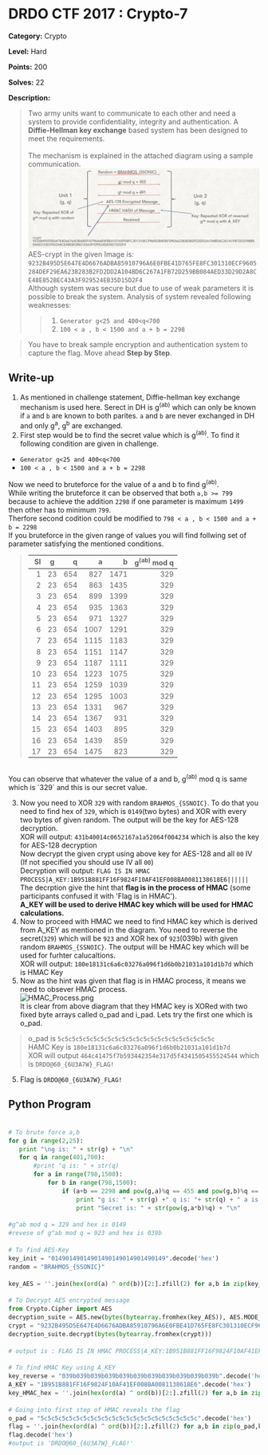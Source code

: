 # DRDO CTF 2017 : Crypto-7

**Category:** Crypto

**Level:** Hard

**Points:** 200

**Solves:** 22

**Description:**

>Two army units want to communicate to each other and need a system to provide confidentiality, integrity and authentication. A **Diffie-Hellman key exchange** based system has been designed to meet the requirements. <br/><br/>
>The mechanism is explained in the attached diagram using a sample communication.<br/>
>![SampleCommunication.png](SampleCommunication.png)<br/>
>AES-crypt in the given Image is:<br/>
>`9232B495D5E647E4D6676ADBA85910796A6E0FBE41D765FE8FC301310ECF9605284DEF29EA6238283B2FD2DD2A104BD6C267A1FB72D259BB084AED33D29D2A8CE48E852BEC43A3F929524EB35D15D2F4`<br/>
>Although system was secure but due to use of weak parameters it is possible to break the system. Analysis of system revealed following weaknesses:<br/>
>>1. `Generator g<25 and 400<q<700`<br/>
>>2. `100 < a , b < 1500 and a + b = 2298`<br/>

>You have to break sample encryption and authentication system to capture the flag. Move ahead **Step by Step**.<br/>


## Write-up

1. As mentioned in challenge statement, Diffie-hellman key exchange mechanism is used here. Serect in DH is g<sup>(ab)</sup> which can only be known if `a` and `b` are known to both parites. `a` and `b` are never exchanged in DH and only g<sup>a</sup>, g<sup>b</sup> are exchanged. <br/>
2. First step would be to find the secret value which is g<sup>(ab)</sup>. To find it following condition are given in challenge.<br/>
* `Generator g<25 and 400<q<700`<br/>
* `100 < a , b < 1500 and a + b = 2298`<br/>

Now we need to bruteforce for the value of a and b to find g<sup>(ab)</sup>. <br/>
While writing the bruteforce it can be observed that both `a,b >= 799` because to achieve the addition `2298` if one    parameter is maximum `1499` then other has to minimum `799`. <br/>
   Therfore second codition could be modified to `798 < a , b < 1500 and a + b = 2298`<br/>
   If you bruteforce in the given range of values you will find follwing set of parameter satisfying the mentioned conditions.<br/>

>|Sl|g|q|a|b|g<sup>(ab)</sup> mod q|
>| ----:|:---------:| -----:|----:|----:|----:|
>|1|23|654|827|1471|329|
>|2|23|654|863|1435|329|
>|3|23|654|899|1399|329|
>|4|23|654|935|1363|329|
>|5|23|654|971|1327|329|
>|6|23|654|1007|1291|329|
>|7|23|654|1115|1183|329|
>|8|23|654|1151|1147|329|
>|9|23|654|1187|1111|329|
>|10|23|654|1223|1075|329|
>|11|23|654|1259|1039|329|
>|12|23|654|1295|1003|329|
>|13|23|654|1331|967|329|
>|14|23|654|1367|931|329|
>|15|23|654|1403|895|329|
>|16|23|654|1439|859|329|
>|17|23|654|1475|823|329|
<br/>
   You can observe that whatever the value of a and b, g<sup>(ab)</sup> mod q is same which is `329` and this is our secret value.<br/>

3. Now you need to XOR `329` with random `BRAHMOS_{SSNOIC}`. To do that you need to find hex of `329`, which is `0149`(two bytes) and XOR with every two bytes of given random. The output will be the key for AES-128 decryption.<br/>
   XOR will output: `431b40014c0652167a1a52064f004234` which is also the key for AES-128 decryption<br/>
   Now decrypt the given crypt using above key for AES-128 and all `00` IV (If not specified you should use IV all `00`)<br/>
   Decryption will output: `FLAG IS IN HMAC PROCESS|A_KEY:1B951B881FF16F9824F10AF41EF008BA0081138618E6||||||`<br/>
   The decrption give the hint that **flag is in the process of HMAC** (some participants confused it with 'Flag is in HMAC').<br/>
   **A\_KEY will be used to derive HMAC key which will be used for HMAC calculations.**<br/>
4. Now to proceed with HMAC we need to find HMAC key which is derived from A\_KEY as mentioned in the diagram.
You need to reverse the secret(`329`) which will be `923` and XOR hex of `923`(039b) with given random `BRAHMOS_{SSNOIC}`. 
The output will be HMAC key which will be used for furhter calucaltions.<br/>
   XOR will output: `180e18131c6a6c03276a096f1d6b0b21031a101d1b7d` which is HMAC Key<br/>
5. Now as the hint was given that flag is in HMAC process, it means we need to obsever HMAC process.<br/>
   ![HMAC\_Process.png](HMAC\_Process.png)<br/>
   It is clear from above diagram that they HMAC key is XORed with two fixed byte arrays called o\_pad and i\_pad. Lets try  the first one which is o\_pad. <br/>
>   o\_pad is `5c5c5c5c5c5c5c5c5c5c5c5c5c5c5c5c5c5c5c5c5c5c` <br/>
>   HAMC Key is `180e18131c6a6c03276a096f1d6b0b21031a101d1b7d`<br/>
>   XOR will output `464c41475f7b593442354e317d5f4341505455524544` which is `DRDO@60_{6U3A7W}_FLAG!`<br/>
5. Flag is `DRDO@60_{6U3A7W}_FLAG!`<br/>

 ## Python Program
 ```Python
 
 # To brute force a,b
 for g in range(2,25):
    print "\ng is: " + str(g) + "\n"
    for q in range(401,700):
        #print "q is: " + str(q)
        for a in range(798,1500):
            for b in range(798,1500):
                if (a+b == 2298 and pow(g,a)%q == 455 and pow(g,b)%q == 491):
                    print "g is: " + str(g) +" q is: "+ str(q) + " a is: " + str(a) + " b is: " + str(b) +"\n"
                    print "Secret is: " + str(pow(g,a*b)%q) + "\n"
 
#g^ab mod q = 329 and hex is 0149
#revese of g^ab mod q = 923 and hex is 039b

# To find AES-Key
key_init = "01490149014901490149014901490149".decode('hex')
random = "BRAHMOS_{SSONIC}"

key_AES = ''.join(hex(ord(a) ^ ord(b))[2:].zfill(2) for a,b in zip(key_init,random))

# To Decrypt AES encrypted message
from Crypto.Cipher import AES
decryption_suite = AES.new(bytes(bytearray.fromhex(key_AES)), AES.MODE_CBC, 16 * '\x00')
crypt = "9232B495D5E647E4D6676ADBA85910796A6E0FBE41D765FE8FC301310ECF9605284DEF29EA6238283B2FD2DD2A104BD6C267A1FB72D259BB084AED33D29D2A8CE48E852BEC43A3F929524EB35D15D2F4"
decryption_suite.decrypt(bytes(bytearray.fromhex(crypt)))

# output is : FLAG IS IN HMAC PROCESS|A_KEY:1B951B881FF16F9824F10AF41EF008BA0081138618E6||||||

# To find HMAC Key using A_KEY
key_reverse = "039b039b039b039b039b039b039b039b039b039b039b".decode('hex')
A_KEY = "1B951B881FF16F9824F10AF41EF008BA0081138618E6".decode('hex')
key_HMAC_hex = ''.join(hex(ord(a) ^ ord(b))[2:].zfill(2) for a,b in zip(key_reverse,A_KEY))

# Going into first step of HMAC reveals the flag
o_pad = "5c5c5c5c5c5c5c5c5c5c5c5c5c5c5c5c5c5c5c5c5c5c".decode('hex')
flag = ''.join(hex(ord(a) ^ ord(b))[2:].zfill(2) for a,b in zip(o_pad,key_HMAC_hex.decode('hex')))
flag.decode('hex')
#output is 'DRDO@60_{6U3A7W}_FLAG!'

 ```
 
